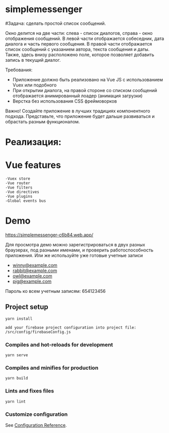 # simplemessenger
#Задача: сделать простой список сообщений.

Окно делится на две части: слева - список диалогов, справа - окно отображения сообщений.
В левой части отображается собеседник, дата диалога и часть первого сообщения.
В правой части отображается список сообщений с указанием автора, текста сообщения и даты.
Также, здесь внизу расположено поле, которое позволяет добавить запись в текущий диалог.

Требования:
- Приложение должно быть реализовано на Vue JS с использованием Vuex или подобного
- При открытии диалога, на правой стороне со списком сообщений отображается анимированный лоадер (анимация загрузки)
- Верстка без использования CSS фреймоворков

Важно! Создайте приложение в лучших традициях компонентного подхода.
Представьте, что приложение будет дальше развиваться и обрастать разным функционалом.

# Реализация:

# Vue features
    -Vuex store
    -Vue router
    -Vue filters
    -Vue directives
    -Vue plugins
    -Global events bus

# Demo

   https://simplemessenger-c6b84.web.app/

   Для просмотра демо можно зарегистрироваться в двух разных браузерах, под разными именами,
 и проверить работоспособность приложения. 
    Или же используйте уже готовые учетные записи
   - winny@example.com
   - rabbit@example.com
   - owl@example.com
   - pig@example.com

   Пароль ко всем учетным записям: 654123456

## Project setup
```
yarn install

add your firebase project configuration into project file:  /src/config/firebaseConfig.js

```

### Compiles and hot-reloads for development
```
yarn serve
```

### Compiles and minifies for production
```
yarn build
```

### Lints and fixes files
```
yarn lint
```

### Customize configuration
See [Configuration Reference](https://cli.vuejs.org/config/).
